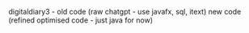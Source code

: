 digitaldiary3 - old code (raw chatgpt - use javafx, sql, itext)
new code (refined optimised code - just java for now)
